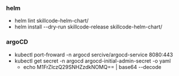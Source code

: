 ### helm

- helm lint skillcode-helm-chart/
- helm install --dry-run skillcode-release skillcode-helm-chart/

### argoCD

- kubectl port-froward -n argocd sercive/argocd-service 8080:443
- kubectl get secret -n argocd argocd-initial-admin-secret -o yaml
  - echo M1FrZlczQ29SNHZzdkNOMQ== | base64 --decode


